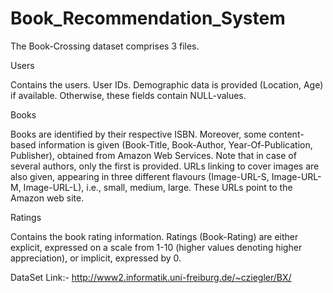 # Book_Recommendation_System

The Book-Crossing dataset comprises 3 files.

Users

Contains the users. User IDs. Demographic data is provided (Location, Age) if available. Otherwise, these fields contain NULL-values.


Books

Books are identified by their respective ISBN. Moreover, some content-based information is given (Book-Title, Book-Author, Year-Of-Publication, Publisher), obtained from Amazon Web Services. Note that in case of several authors, only the first is provided. URLs linking to cover images are also given, appearing in three different flavours (Image-URL-S, Image-URL-M, Image-URL-L), i.e., small, medium, large. These URLs point to the Amazon web site.



Ratings

Contains the book rating information. Ratings (Book-Rating) are either explicit, expressed on a scale from 1-10 (higher values denoting higher appreciation), or implicit, expressed by 0.


DataSet Link:- http://www2.informatik.uni-freiburg.de/~cziegler/BX/
